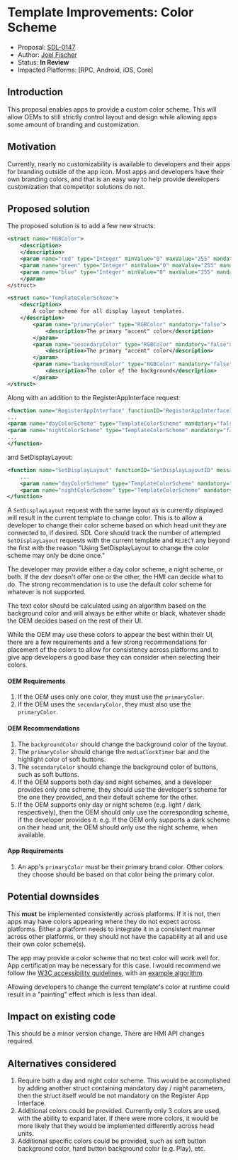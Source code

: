 # Template Improvements: Color Scheme

* Proposal: [SDL-0147](0147-template-color-scheme.md)
* Author: [Joel Fischer](https://github.com/joeljfischer)
* Status: **In Review**
* Impacted Platforms: [RPC, Android, iOS, Core]

## Introduction

This proposal enables apps to provide a custom color scheme. This will allow OEMs to still strictly control layout and design while allowing apps some amount of branding and customization.

## Motivation

Currently, nearly no customizability is available to developers and their apps for branding outside of the app icon. Most apps and developers have their own branding colors, and that is an easy way to help provide developers customization that competitor solutions do not.

## Proposed solution

The proposed solution is to add a few new structs:

```xml
<struct name="RGBColor">
    <description>
    </description>
    <param name="red" type="Integer" minValue="0" maxValue="255" mandatory="true" />
    <param name="green" type="Integer" minValue="0" maxValue="255" mandatory="true" />
    <param name="blue" type="Integer" minValue="0" maxValue="255" mandatory="true" />
    </param>
</struct>

<struct name="TemplateColorScheme">
    <description>
        A color scheme for all display layout templates.
    </description>
        <param name="primaryColor" type="RGBColor" mandatory="false">
            <description>The primary "accent" color</description>
        </param>
        <param name="secondaryColor" type="RGBColor" mandatory="false">
            <description>The primary "accent" color</description>
        </param>
        <param name="backgroundColor" type="RGBColor" mandatory="false">
            <description>The color of the background</description>
        </param>
</struct>
```

Along with an addition to the RegisterAppInterface request:

```xml
<function name="RegisterAppInterface" functionID="RegisterAppInterfaceID" messagetype="request">
...
<param name="dayColorScheme" type="TemplateColorScheme" mandatory="false">
<param name="nightColorScheme" type="TemplateColorScheme" mandatory="false">
...
</function>
```

and SetDisplayLayout:

```xml
<function name="SetDisplayLayout" functionID="SetDisplayLayoutID" messagetype="request">
    ...
    <param name="dayColorScheme" type="TemplateColorScheme" mandatory="false">
    <param name="nightColorScheme" type="TemplateColorScheme" mandatory="false">
</function>
```

A `SetDisplayLayout` request with the same layout as is currently displayed will result in the current template to change color. This is to allow a developer to change their color scheme based on which head unit they are connected to, if desired. SDL Core should track the number of attempted `SetDisplayLayout` requests with the current template and `REJECT` any beyond the first with the reason "Using SetDisplayLayout to change the color scheme may only be done once."

The developer may provide either a day color scheme, a night scheme, or both. If the dev doesn't offer one or the other, the HMI can decide what to do. The strong recommendation is to use the default color scheme for whatever is not supported.

The text color should be calculated using an algorithm based on the background color and will always be either white or black, whatever shade the OEM decides based on the rest of their UI.

While the OEM may use these colors to appear the best within their UI, there are a few requirements and a few strong recommendations for placement of the colors to allow for consistency across platforms and to give app developers a good base they can consider when selecting their colors.

#### OEM Requirements
1. If the OEM uses only one color, they must use the `primaryColor`.
2. If the OEM uses the `secondaryColor`, they must also use the `primaryColor`.

#### OEM Recommendations
1. The `backgroundColor` should change the background color of the layout.
2. The `primaryColor` should change the `mediaClockTimer` bar and the highlight color of soft buttons.
3. The `secondaryColor` should change the background color of buttons, such as soft buttons.
4. If the OEM supports both day and night schemes, and a developer provides only one scheme, they should use the developer's scheme for the one they provided, and their default scheme for the other.
5. If the OEM supports only day or night scheme (e.g. light / dark, respectively), then the OEM should only use the corresponding scheme, if the developer provides it. e.g. If the OEM only supports a dark scheme on their head unit, the OEM should only use the night scheme, when available.

#### App Requirements
1. An app's `primaryColor` must be their primary brand color. Other colors they choose should be based on that color being the primary color.

## Potential downsides

This **must** be implemented consistently across platforms. If it is not, then apps may have colors appearing where they do not expect across platforms. Either a platform needs to integrate it in a consistent manner across other platforms, or they should not have the capability at all and use their own color scheme(s).

The app may provide a color scheme that no text color will work well for. App certification may be necessary for this case. I would recommend we follow the [W3C accessibility guidelines](https://www.w3.org/TR/WCAG20/), with an [example algorithm](https://stackoverflow.com/a/3943023/1221798).

Allowing developers to change the current template's color at runtime could result in a "painting" effect which is less than ideal.

## Impact on existing code

This should be a minor version change. There are HMI API changes required.

## Alternatives considered

1. Require both a day and night color scheme. This would be accomplished by adding another struct containing mandatory day / night parameters, then the struct itself would be not mandatory on the Register App Interface.
2. Additional colors could be provided. Currently only 3 colors are used, with the ability to expand later. If there were more colors, it would be more likely that they would be implemented differently across head units.
3. Additional specific colors could be provided, such as soft button background color, hard button background color (e.g. Play), etc.
